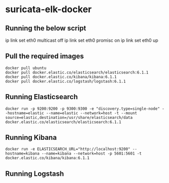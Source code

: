 # suricata-elk-docker

## Running the below script

ip link set eth0 multicast off
ip link set eth0 promisc on
ip link set eth0 up 

## Pull the required images

```
docker pull ubuntu
docker pull docker.elastic.co/elasticsearch/elasticsearch:6.1.1
docker pull docker.elastic.co/kibana/kibana:6.1.1
docker pull docker.elastic.co/logstash/logstash:6.1.1
```

## Running Elasticsearch

```
docker run -p 9200:9200 -p 9300:9300 -e "discovery.type=single-node" --hostname=elastic --name=elastic --network=host -t --mount source=elastic,destination=/usr/share/elasticsearch/data docker.elastic.co/elasticsearch/elasticsearch:6.1.1
```

## Running Kibana

```
docker run -e ELASTICSEARCH_URL="http://localhost:9200" --hostname=kibana --name=kibana --network=host -p 5601:5601 -t docker.elastic.co/kibana/kibana:6.1.1
```

## Running Logstash

